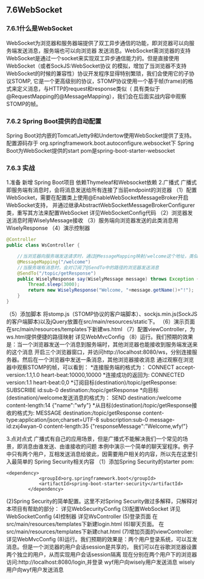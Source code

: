 ## 7.6WebSocket
### 7.6.1什么是WebSocket
WebSocket为浏览器和服务器端提供了双工异步通信的功能，即浏览器可以向服务端发送消息，服务端也可以向浏览器
发送消息。WebSocket需浏览器的支持
WebSocket是通过一个socket来实现双工异步通信能力的。但是直接使用WebSocket（或者SockJS:WebSocket协议
的模拟，增加了当浏览器不支持WebSocket的时候的兼容性）协议开发程序显得特别繁琐，我们会使用它的子协议STOMP,
它是一个更高级别的协议，STOMP协议使用一个基于帧(frame)的格式来定义消息，与HTTP的request和response类似（
具有类似于@RequestMapping的@MessageMapping），我们会在后面实战内容中观察STOMP的帧。
### 7.6.2 Spring Boot提供的自动配置
   Spring Boot对内嵌的Tomcat\Jetty9和Undertow使用WebSocket提供了支持。配置源码存于
org.springframework.boot.autoconfigure.websocket下
Spring Boot为WebSocket提供的start pom是spring-boot-starter-websocket
### 7.6.3 实战
1.准备
新增 Spring Boot项目 依赖Thymeleaf和Websocket依赖
2.广播式
广播式即服务端有消息时，会将消息发送给所有连接了当前endpoint的浏览器
（1）配置WebSocket，需要在配置类上使用@EnableWebSocketMessageBroker开启WebSocket支持，
并通过继承AbstractWebSocketMessageBrokerConfigurer类，重写其方法来配置WebSocket
详见WebSocketConfig代码
（2）浏览器发送消息时用WiselyMessage接收
（3）服务端向浏览器发送的此类消息用WiselyResponse
（4）演示控制器
```java
@Controller
public class WsController {

    //当浏览器向服务端发送请求时，通过@MessageMapping映射/welcome这个地址，类似于@RequestMapping
    @MessageMapping("/welcome")
    //当服务端有消息时，会对订阅了@SendTo中的路径的浏览器发送消息
    @SendTo("/topic/getResponse")
    public WiselyResponse say(WiselyMessage message) throws Exception {
        Thread.sleep(3000);
        return new WiselyResponse("Welcome, "+message.getName()+"!");
    }
}
```
（5）添加脚本
将stomp.js（STOMP协议的客户端脚本）、sockjs.min.js(SockJS的客户端脚本)以及jQuery放置在src/main/resources/static下。
（6）演示页面
在src/main/resources/templates下新建ws.html
（7）配置viewController，为ws.html提供便捷的路径映射
详见WebMvcConfig
（8）运行。我们预期的效果是：当一个浏览器发送一个消息到服务端时，其他浏览器也能接收到服务端发送来的这个消息
开启三个浏览器窗口，并访问http://localhost:8080/ws，分别连接服务器。然后在一个浏览器中发送一条消息，其他浏览器接收消息
通过观察在浏览器中观察STOMP的帧，可以看到：
*连接服务端的格式为：
CONNECT
accept-version:1.1,1.0
heart-beat:10000,10000
*连接成功的返回为:
CONNECTED
version:1.1
heart-beat:0,0
*订阅目标(destination)/topic/getResponse:
SUBSCRIBE
id:sub-0
destination:/topic/getResponse
*向目标(destination)/welcome发送消息的格式为：
SEND
destination:/welcome
content-length:14
{\"name\":\"wfy\"}
*从目标(destination)/topic/getResponse接收的格式为:
MESSAGE
destination:/topic/getResponse
content-type:application/json;charset=UTF-8
subscription:sub-0
message-id:zxj4wyan-0
content-length:35
{\"responseMessage\":\"Welcome,wfy!\"}

3.点对点式
广播式有自己的应用场景，但是广播式不能解决我们一个常见的场景，即消息由谁发送、由谁接收的问题
本例中演示一个简单的聊天室程序。例子中只有两个用户，互相发送消息给彼此，因需要用户相关的内容，所以先在这里引入最简单的
Spring Security相关内容
（1）添加Spring Security的starter pom:
```text
<dependency>
			<groupId>org.springframework.boot</groupId>
			<artifactId>spring-boot-starter-security</artifactId>
		</dependency>
```
(2)Spring Security的简单配置。这里不对Spring Security做过多解释，只解释对本项目有帮助的部分：
详见WebSecurityConfig
(3)配置WebSocket
详见WebSocketConfig
(4)控制器
详见WsController
(5)登录页面
在src/main/resources/templates下新建login.html
(6)聊天页面。
在src/main/resources/templates下新建chat.html
(7)增加页面的viewController:
详见WebMvcConfig
(8)运行。我们预期的效果是：两个用户登录系统，可以互发消息。但是一个浏览器的用户会话session是共享的，
我们可以在谷歌浏览器设置两个独立的用户，从而实现用户会话session隔离
现在分别在两个用户下的浏览器访问:http://localhost:8080/login,并登录
wyf用户向wisely用户发送消息
wisely用户向wyf用户发送消息





























